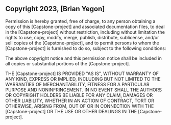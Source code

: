 ## Copyright 2023, [Brian Yegon]

Permission is hereby granted, free of charge, to any person obtaining a copy of this [Capstone-project] and associated documentation files, to deal in the [Capstone-project] without restriction, including without limitation the rights to use, copy, modify, merge, publish, distribute, sublicense, and/or sell copies of the [Capstone-project], and to permit persons to whom the [Capstone-project] is furnished to do so, subject to the following conditions:

The above copyright notice and this permission notice shall be included in all copies or substantial portions of the [Capstone-project].

THE [Capstone-project] IS PROVIDED "AS IS", WITHOUT WARRANTY OF ANY KIND, EXPRESS OR IMPLIED, INCLUDING BUT NOT LIMITED TO THE WARRANTIES OF MERCHANTABILITY, FITNESS FOR A PARTICULAR PURPOSE AND NONINFRINGEMENT. IN NO EVENT SHALL THE AUTHORS OR COPYRIGHT HOLDERS BE LIABLE FOR ANY CLAIM, DAMAGES OR OTHER LIABILITY, WHETHER IN AN ACTION OF CONTRACT, TORT OR OTHERWISE, ARISING FROM, OUT OF OR IN CONNECTION WITH THE [Capstone-project] OR THE USE OR OTHER DEALINGS IN THE [Capstone-project].